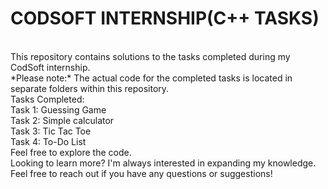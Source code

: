# CODSOFT INTERNSHIP(C++ TASKS)
<br> 
This repository contains solutions to the tasks completed during my CodSoft internship.
<br> 
*Please note:* The actual code for the completed tasks is located in separate folders within this repository.
<br>
Tasks Completed:<br>
Task 1: Guessing Game<br>
Task 2: Simple calculator<br>
Task 3: Tic Tac Toe<br>
Task 4: To-Do List
<br>
Feel free to explore the code.
<br>
Looking to learn more?
I'm always interested in expanding my knowledge. Feel free to reach out if you have any questions or suggestions!




